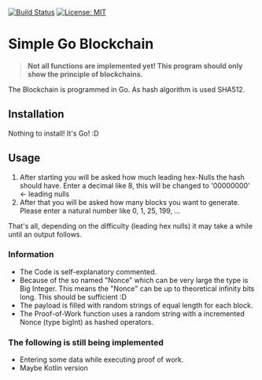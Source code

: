 [![Build Status](https://travis-ci.org/bstnbuck/Simple-Go-Blockchain.svg?branch=master)](https://travis-ci.org/bstnbuck/Simple-Go-Blockchain)
[![License: MIT](https://img.shields.io/badge/License-MIT-blue.svg)](https://github.com/bstnbuck/Simple-Go-Blockchain/blob/master/LICENSE)
# Simple Go Blockchain

>**Not all functions are implemented yet! This program should only show the principle of blockchains.**

The Blockchain is programmed in Go. As hash algorithm is used SHA512.

## Installation
Nothing to install! It's Go! :D

## Usage
1.  After starting you will be asked how much leading hex-Nulls the hash should have. Enter a decimal like 8, this will be changed to '00000000' <- leading nulls
2.  After that you will be asked how many blocks you want to generate. Please enter a natural number like 0, 1, 25, 199, ...

That's all, depending on the difficulty (leading hex nulls) it may take a while until an output follows.

### Information
* The Code is self-explanatory commented.
* Because of the so named "Nonce" which can be very large the type is Big Integer. This means the "Nonce" can be up to theoretical infinity bits long. This should be sufficient :D
* The payload is filled with random strings of equal length for each block.
* The Proof-of-Work function uses a random string with a incremented Nonce (type bigInt) as hashed operators.

### The following is still being implemented
* Entering some data while executing proof of work.
* Maybe Kotlin version

